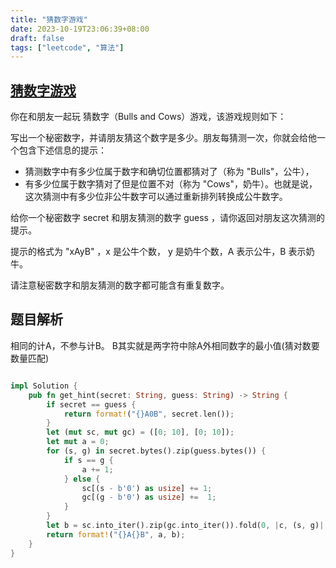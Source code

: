 ```yaml
---
title: "猜数字游戏"
date: 2023-10-19T23:06:39+08:00
draft: false
tags: ["leetcode", "算法"]
---
```


## [猜数字游戏](https://leetcode.cn/problems/bulls-and-cows/)

你在和朋友一起玩 猜数字（Bulls and Cows）游戏，该游戏规则如下：

写出一个秘密数字，并请朋友猜这个数字是多少。朋友每猜测一次，你就会给他一个包含下述信息的提示：

- 猜测数字中有多少位属于数字和确切位置都猜对了（称为 "Bulls"，公牛），
- 有多少位属于数字猜对了但是位置不对（称为 "Cows"，奶牛）。也就是说，这次猜测中有多少位非公牛数字可以通过重新排列转换成公牛数字。

给你一个秘密数字 secret 和朋友猜测的数字 guess ，请你返回对朋友这次猜测的提示。

提示的格式为 "xAyB" ，x 是公牛个数， y 是奶牛个数，A 表示公牛，B 表示奶牛。

请注意秘密数字和朋友猜测的数字都可能含有重复数字。

## 题目解析

相同的计A，不参与计B。
B其实就是两字符中除A外相同数字的最小值(猜对数要数量匹配)

```rust

impl Solution {
    pub fn get_hint(secret: String, guess: String) -> String {
        if secret == guess {
            return format!("{}A0B", secret.len());
        }
        let (mut sc, mut gc) = ([0; 10], [0; 10]);
        let mut a = 0;
        for (s, g) in secret.bytes().zip(guess.bytes()) {
            if s == g {
                a += 1;
            } else {
                sc[(s - b'0') as usize] += 1;
                gc[(g - b'0') as usize] +=  1;
            }
        }
        let b = sc.into_iter().zip(gc.into_iter()).fold(0, |c, (s, g)| c + s.min(g));
        return format!("{}A{}B", a, b);
    }
}
```

